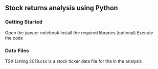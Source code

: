 ## Stock returns analysis using Python

### Getting Started

Open the jupyter notebook
Install the required libraries (optional)
Execute the code

### Data Files

TSX Listing 2019.csv is a stock ticker data file for the in the analysis
